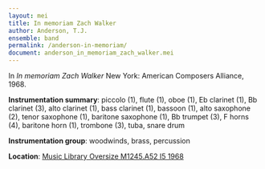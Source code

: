 ```yaml
---
layout: mei
title: In memoriam Zach Walker
author: Anderson, T.J.
ensemble: band 
permalink: /anderson-in-memoriam/
document: anderson_in_memoriam_zach_walker.mei
---
```


In *In memoriam Zach Walker* New York: American Composers Alliance, 1968.

**Instrumentation summary**: piccolo (1), flute (1), oboe (1), Eb clarinet (1), Bb clarinet (3), alto clarinet (1), bass clarinet (1), bassoon (1), alto saxophone (2), tenor saxophone (1), baritone saxophone (1), Bb trumpet (3), F horns (4), baritone horn (1), trombone (3), tuba, snare drum 

**Instrumentation group**: woodwinds, brass, percussion

**Location**: <a href="https://tufts-primo.hosted.exlibrisgroup.com/permalink/f/bnf7qa/01TUN_ALMA21104821390003851" target="_blank">Music Library Oversize M1245.A52 I5 1968</a>
